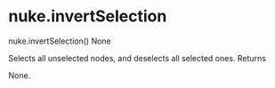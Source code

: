 # nuke.invertSelection
nuke.invertSelection()  None

Selects all unselected nodes, and deselects all selected ones.
Returns

None.